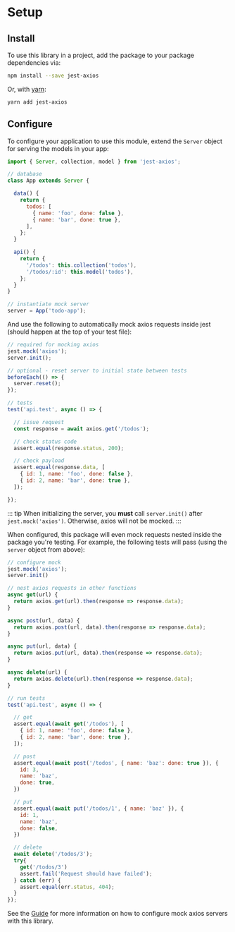 # Setup

## Install

To use this library in a project, add the package to your package dependencies via:

```bash
npm install --save jest-axios
```

Or, with [yarn](https://yarnpkg.com/):

```bash
yarn add jest-axios
```

## Configure

To configure your application to use this module, extend the `Server` object for serving the models in your app:

```javascript
import { Server, collection, model } from 'jest-axios';

// database
class App extends Server {

  data() {
    return {
      todos: [
        { name: 'foo', done: false },
        { name: 'bar', done: true },
      ],
    };
  }

  api() {
    return {
      '/todos': this.collection('todos'),
      '/todos/:id': this.model('todos'),
    };
  }
}

// instantiate mock server
server = App('todo-app');

```

And use the following to automatically mock axios requests inside jest (should happen at the top of your test file):

```javascript
// required for mocking axios
jest.mock('axios');
server.init();

// optional - reset server to initial state between tests
beforeEach(() => {
  server.reset();
});

// tests
test('api.test', async () => {

  // issue request
  const response = await axios.get('/todos');

  // check status code
  assert.equal(response.status, 200);

  // check payload
  assert.equal(response.data, [
    { id: 1, name: 'foo', done: false },  
    { id: 2, name: 'bar', done: true },
  ]);

});
```

::: tip
When initializing the server, you **must** call `server.init()` after `jest.mock('axios')`. Otherwise, axios will not be mocked.
:::

When configured, this package will even mock requests nested inside the package you're testing. For example, the following tests will pass (using the `server` object from above):

```javascript
// configure mock
jest.mock('axios');
server.init()

// nest axios requests in other functions
async get(url) {
  return axios.get(url).then(response => response.data);
}

async post(url, data) {
  return axios.post(url, data).then(response => response.data);
}

async put(url, data) {
  return axios.put(url, data).then(response => response.data);
}

async delete(url) {
  return axios.delete(url).then(response => response.data);
}

// run tests
test('api.test', async () => {  

  // get
  assert.equal(await get('/todos'), [
    { id: 1, name: 'foo', done: false },
    { id: 2, name: 'bar', done: true },
  ]);

  // post
  assert.equal(await post('/todos', { name: 'baz': done: true }), {
    id: 3,
    name: 'baz',
    done: true,
  })

  // put
  assert.equal(await put('/todos/1', { name: 'baz' }), {
    id: 1,
    name: 'baz',
    done: false,
  })

  // delete
  await delete('/todos/3');
  try{
    get('/todos/3')
    assert.fail('Request should have failed');
  } catch (err) {
    assert.equal(err.status, 404);
  }
});
```


See the [Guide](/guide/usage/) for more information on how to configure mock axios servers with this library.
